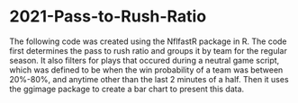 # 2021-Pass-to-Rush-Ratio
The following code was created using the NflfastR package in R. The code first determines the pass to rush ratio and groups it by team for the regular season. It also filters for plays that occured during a neutral game script, which was defined to be when the win probability of a team was between 20%-80%, and anytime other than the last 2 minutes of a half. Then it uses the ggimage package to create a bar chart to present this data.
